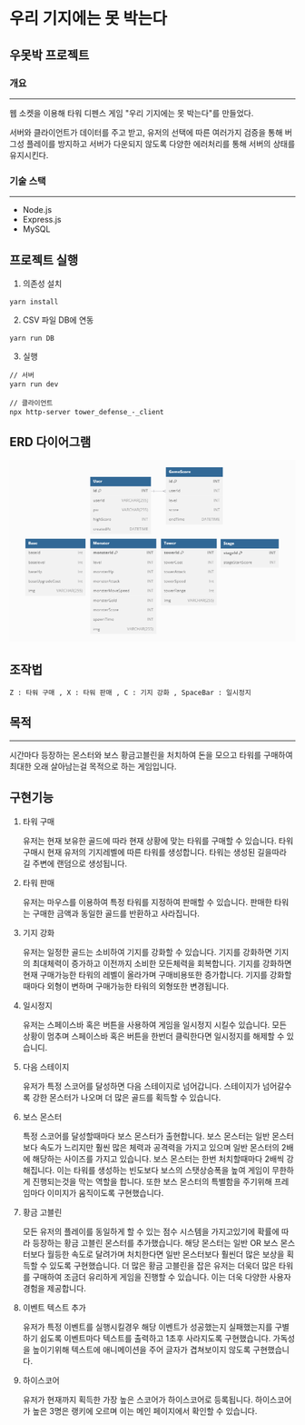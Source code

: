 # 우리 기지에는 못 박는다

## 우못박 프로젝트

### 개요

---

웹 소켓을 이용해 타워 디펜스 게임 "우리 기지에는 못 박는다"를 만들었다.

서버와 클라이언트가 데이터를 주고 받고, 유저의 선택에 따른 여러가지 검증을 통해 버그성 플레이를 방지하고 서버가 다운되지 않도록 다양한 에러처리를 통해 서버의 상태를 유지시킨다.

### 기술 스택

---

- Node.js
- Express.js
- MySQL

## 프로젝트 실행

1. 의존성 설치

```
yarn install
```

2. CSV 파일 DB에 연동

```
yarn run DB
```

3. 실행

```
// 서버
yarn run dev

// 클라이언트
npx http-server tower_defense_-_client
```

## ERD 다이어그램

![alt text](image-1.png)

## 조작법

```
Z : 타워 구매 , X : 타워 판매 , C : 기지 강화 , SpaceBar : 일시정지
```

## 목적

---

시간마다 등장하는 몬스터와 보스 황금고블린을 처치하여 돈을 모으고 타워를 구매하여 최대한 오래 살아남는걸 목적으로 하는 게임입니다.

## 구현기능

1. 타워 구매

   유저는 현재 보유한 골드에 따라 현재 상황에 맞는 타워를 구매할 수 있습니다.
   타워 구매시 현재 유저의 기지레벨에 따른 타워를 생성합니다.
   타워는 생성된 길을따라 길 주변에 랜덤으로 생성됩니다.

2. 타워 판매

   유저는 마우스를 이용하여 특정 타워를 지정하여 판매할 수 있습니다.
   판매한 타워는 구매한 금액과 동일한 골드를 반환하고 사라집니다.

3. 기지 강화

   유저는 일정한 골드는 소비하여 기지를 강화할 수 있습니다.
   기지를 강화하면 기지의 최대체력이 증가하고 이전까지 소비한 모든체력을 회복합니다.
   기지를 강화하면 현재 구매가능한 타워의 레벨이 올라가며 구매비용또한 증가합니다.
   기지를 강화할때마다 외형이 변하며 구매가능한 타워의 외형또한 변경됩니다.

4. 일시정지

   유저는 스페이스바 혹은 버튼을 사용하여 게임을 일시정지 시킬수 있습니다.
   모든 상황이 멈추며 스페이스바 혹은 버튼을 한번더 클릭한다면 일시정지를 해제할 수 있습니디.

5. 다음 스테이지

   유저가 특정 스코어를 달성하면 다음 스테이지로 넘어갑니다.
   스테이지가 넘어갈수록 강한 몬스터가 나오며 더 많은 골드를 획득할 수 있습니다.

6. 보스 몬스터

   특정 스코어를 달성할때마다 보스 몬스터가 출현합니다.
   보스 몬스터는 일반 몬스터보다 속도가 느리지만 훨씬 많은 체력과 공격력을 가지고 있으며 일반 몬스터의 2배에 해당하는 사이즈를 가지고 있습니다.
   보스 몬스터는 한번 처치할때마다 2배씩 강해집니다. 이는 타워를 생성하는 빈도보다 보스의 스탯상승폭을 높여 게임이 무한하게 진행되는것을 막는 역할을 합니다.
   또한 보스 몬스터의 특별함을 주기위해 프레임마다 이미지가 움직이도록 구현했습니다.

7. 황금 고블린

   모든 유저의 플레이를 동일하게 할 수 있는 점수 시스템을 가지고있기에 확률에 따라 등장하는 황금 고블린 몬스터를 추가했습니다.
   해당 몬스터는 일반 OR 보스 몬스터보다 월등한 속도로 달려가며 처치한다면 일반 몬스터보다 훨씬더 많은 보상을 획득할 수 있도록 구현했습니다.
   더 많은 황금 고블린을 잡은 유저는 더욱더 많은 타워를 구매하여 조금더 유리하게 게임을 진행할 수 있습니다.
   이는 더욱 다양한 사용자 경험을 제공합니다.

8. 이벤트 텍스트 추가

   유저가 특정 이벤트를 실행시킬경우 해당 이벤트가 성공했는지 실패했는지를 구별하기 쉽도록 이벤트마다 텍스트를 출력하고 1초후 사라지도록 구현했습니다.
   가독성을 높이기위해 텍스트에 애니메이션을 주어 글자가 겹쳐보이지 않도록 구현했습니다.

9. 하이스코어

   유저가 현재까지 획득한 가장 높은 스코어가 하이스코어로 등록됩니다.
   하이스코어가 높은 3명은 랭키에 오르며 이는 메인 페이지에서 확인할 수 있습니다.
